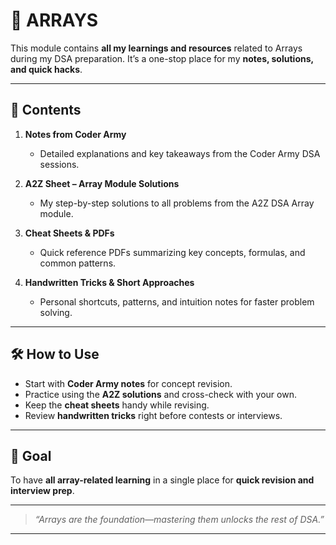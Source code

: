 # 📂 ARRAYS

This module contains **all my learnings and resources** related to Arrays during my DSA preparation.
It’s a one-stop place for my **notes, solutions, and quick hacks**.

---

## 📘 Contents

1. **Notes from Coder Army**

   * Detailed explanations and key takeaways from the Coder Army DSA sessions.

2. **A2Z Sheet – Array Module Solutions**

   * My step-by-step solutions to all problems from the A2Z DSA Array module.

3. **Cheat Sheets & PDFs**

   * Quick reference PDFs summarizing key concepts, formulas, and common patterns.

4. **Handwritten Tricks & Short Approaches**

   * Personal shortcuts, patterns, and intuition notes for faster problem solving.

---

## 🛠 How to Use

* Start with **Coder Army notes** for concept revision.
* Practice using the **A2Z solutions** and cross-check with your own.
* Keep the **cheat sheets** handy while revising.
* Review **handwritten tricks** right before contests or interviews.

---

## 🏁 Goal

To have **all array-related learning** in a single place for **quick revision and interview prep**.

---

> *“Arrays are the foundation—mastering them unlocks the rest of DSA.”*

---
